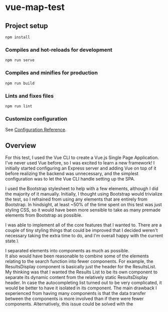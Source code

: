 # vue-map-test

## Project setup
```
npm install
```

### Compiles and hot-reloads for development
```
npm run serve
```

### Compiles and minifies for production
```
npm run build
```

### Lints and fixes files
```
npm run lint
```

### Customize configuration
See [Configuration Reference](https://cli.vuejs.org/config/).

## Overview
For this test, I used the Vue CLI to create a Vue.js Single Page Application.  
I've never used Vue before, so I was excited to learn a new framework!
I initially started configuring an Express server and adding Vue on top of it
before realizing the backend was unnecessary, and the simplest configuration was to 
let the Vue CLI handle setting up the SPA.

I used the Bootstrap stylesheet to help with a few elements, although I did the majority of it manually.
Initially, I thought using Bootstrap would trivialize the test, 
so I refrained from using any elements that are entirely from Bootstrap.
In hindsight, at least ~50% of the time spent on this test was just styling CSS, 
so it would have been more sensible to take as many premade elements from Bootstrap as possible.

I was able to implement all of the core features that I wanted to.
There are a couple of tiny styling things that could be improved that I decided weren't necessary 
taking the extra time to do, and I'm overall happy with the current state.\

I separated elements into components as much as possible.  
It also would have been reasonable to combine some of the elements relating to the search function into fewer components.
For example, the ResultsDisplay component is basically just the header for the ResultsList.  
My thinking was that I wanted the Results List to be its own component to separate its dynamic content from the relatively static
ResultsDisplay header.  In case the autocompleting list turned out to be very complicated, it would be better to have it isolated in its component.
The main drawback I experienced from having many components is that the data transfer between the components is more involved than if there were fewer components.
Alternatively, this issue could be solved with the  

